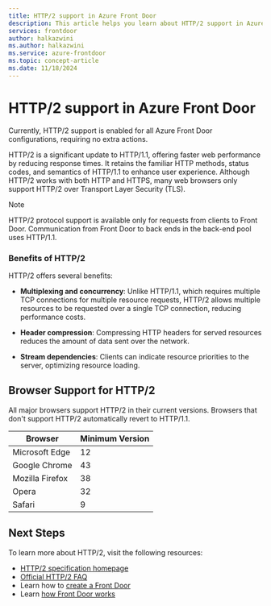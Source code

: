 ```yaml
---
title: HTTP/2 support in Azure Front Door
description: This article helps you learn about HTTP/2 support in Azure Front Door
services: frontdoor
author: halkazwini
ms.author: halkazwini
ms.service: azure-frontdoor
ms.topic: concept-article
ms.date: 11/18/2024
---
```


# HTTP/2 support in Azure Front Door

Currently, HTTP/2 support is enabled for all Azure Front Door configurations, requiring no extra actions.

HTTP/2 is a significant update to HTTP/1.1, offering faster web performance by reducing response times. It retains the familiar HTTP methods, status codes, and semantics of HTTP/1.1 to enhance user experience. Although HTTP/2 works with both HTTP and HTTPS, many web browsers only support HTTP/2 over Transport Layer Security (TLS).

> [!NOTE]
> HTTP/2 protocol support is available only for requests from clients to Front Door. Communication from Front Door to back ends in the back-end pool uses HTTP/1.1.

### Benefits of HTTP/2

HTTP/2 offers several benefits:

* **Multiplexing and concurrency**: Unlike HTTP/1.1, which requires multiple TCP connections for multiple resource requests, HTTP/2 allows multiple resources to be requested over a single TCP connection, reducing performance costs.

* **Header compression**: Compressing HTTP headers for served resources reduces the amount of data sent over the network.

* **Stream dependencies**: Clients can indicate resource priorities to the server, optimizing resource loading.

## Browser Support for HTTP/2

All major browsers support HTTP/2 in their current versions. Browsers that don't support HTTP/2 automatically revert to HTTP/1.1.

| Browser         | Minimum Version |
|-----------------|-----------------|
| Microsoft Edge  | 12              |
| Google Chrome   | 43              |
| Mozilla Firefox | 38              |
| Opera           | 32              |
| Safari          | 9               |

## Next Steps

To learn more about HTTP/2, visit the following resources:

- [HTTP/2 specification homepage](https://http2.github.io/)
- [Official HTTP/2 FAQ](https://http2.github.io/faq/)
- Learn how to [create a Front Door](quickstart-create-front-door.md)
- Learn [how Front Door works](front-door-routing-architecture.md)
